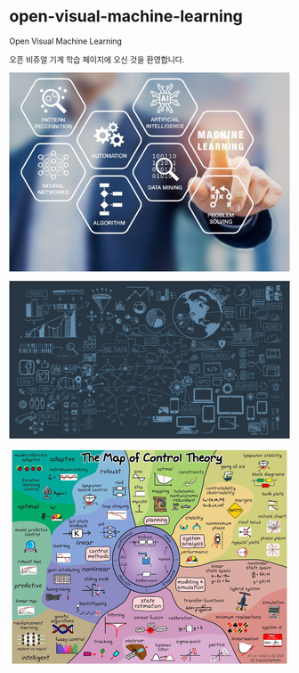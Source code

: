 # open-visual-machine-learning
Open Visual Machine Learning

오픈 비쥬얼 기계 학습 페이지에 오신 것을 환영합니다.

![Screenshot](./images/aml_01.png)

![Screenshot](./images/map_of_machine_learning.png)

![Screenshot](./images/map_of_control_theory.png)